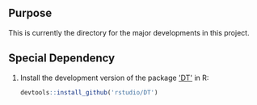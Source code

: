 ## Purpose

This is currently the directory for the major developments in this project.

## Special Dependency

1. Install the development version of the package ['DT'](https://github.com/rstudio/DT) in R:

    ```R
    devtools::install_github('rstudio/DT')
    ```
